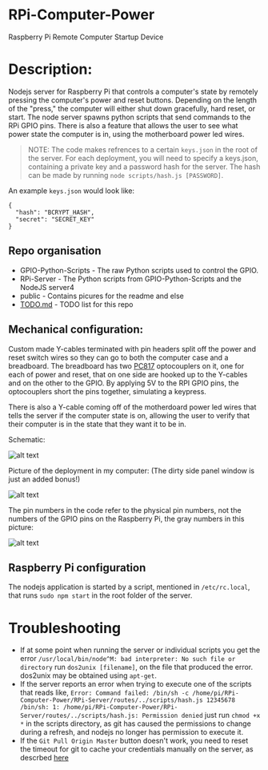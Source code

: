 # RPi-Computer-Power

Raspberry Pi Remote Computer Startup Device

# Description: 

Nodejs server for Raspberry Pi that controls a computer's state by remotely pressing the computer's power and reset buttons. Depending on the length of the "press," the computer will either shut down gracefully, hard reset, or start. The node server spawns python scripts that send commands to the RPi GPIO pins. There is also a feature that allows the user to see what power state the computer is in, using the motherboard power led wires.

> NOTE: The code makes refrences to a certain `keys.json` in the root of the server. For each deployment, you will need to specify a keys.json, containing a private key and a password hash for the server. The hash can be made by running `node scripts/hash.js [PASSWORD]`. 

An example `keys.json` would look like:
```
{
  "hash": "BCRYPT_HASH",
  "secret": "SECRET_KEY"
}
```
## Repo organisation

* GPIO-Python-Scripts   - The raw Python scripts used to control the GPIO.
* RPi-Server            - The Python scripts from GPIO-Python-Scripts and the NodeJS server4
* public                - Contains picures for the readme and else
* [TODO.md](https://github.com/neilbalch/RPi-Computer-Power/blob/master/TODO.md)  - TODO list for this repo

## Mechanical configuration:

Custom made Y-cables terminated with pin headers split off the power and reset switch wires so they can go to both the computer case and a breadboard. The breadboard has two [PC817](https://www.amazon.com/uxcell-2-54mm-Pitch-Mounting-Coupler/dp/B00S4YRMB4/ref=sr_1_1?ie=UTF8&qid=1493673969&sr=8-1&keywords=pc817) optocouplers on it, one for each of power and reset, that on one side are hooked up to the Y-cables and on the other to the GPIO. By applying 5V to the RPI GPIO pins, the optocouplers short the pins together, simulating a keypress.

There is also a Y-cable coming off of the motherdoard power led wires that tells the server if the computer state is on, allowing the user to verify that their computer is in the state that they want it to be in.

Schematic: 

![alt text](https://github.com/neilbalch/RPi-Computer-Power/blob/master/public/schematic.JPG) 

Picture of the deployment in my computer: (The dirty side panel window is just an added bonus!)

![alt text](https://github.com/neilbalch/RPi-Computer-Power/blob/master/public/deployment.jpg)

The pin numbers in the code refer to the physical pin numbers, not the numbers of the GPIO pins on the Raspberry Pi, the gray numbers in this picture:

![alt text](https://github.com/neilbalch/RPi-Computer-Power/blob/master/public/rpiGPIO.png)

## Raspberry Pi configuration

The nodejs application is started by a script, mentioned in `/etc/rc.local`, that runs `sudo npm start` in the root folder of the server.

# Troubleshooting

* If at some point when running the server or individual scripts you get the error `/usr/local/bin/node^M: bad interpreter: No such file or directory` run `dos2unix [filename]`, on the file that produced the error. dos2unix may be obtained using `apt-get`.
* If the server reports an error when trying to execute one of the scripts that reads like, `Error: Command failed: /bin/sh -c /home/pi/RPi-Computer-Power/RPi-Server/routes/../scripts/hash.js 12345678 /bin/sh: 1: /home/pi/RPi-Computer-Power/RPi-Server/routes/../scripts/hash.js: Permission denied` just run `chmod +x *` in the scripts directory, as git has caused the permissions to change during a refresh, and nodejs no longer has permission to execute it.
* If the `Git Pull Origin Master` button doesn't work, you need to reset the timeout for git to cache your credentials manually on the server, as descrbed [here](https://help.github.com/articles/caching-your-github-password-in-git/#platform-linux)
